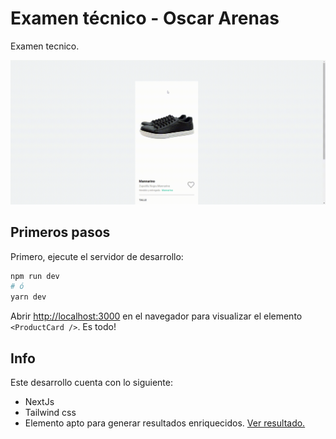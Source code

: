 # Examen técnico - Oscar Arenas

Examen tecnico.

![alt text](./public/productCard.gif)

## Primeros pasos

Primero, ejecute el servidor de desarrollo:

```bash
npm run dev
# ó
yarn dev
```

Abrir [http://localhost:3000](http://localhost:3000) en el navegador para visualizar el elemento `<ProductCard />`. Es todo!

## Info

Este desarrollo cuenta con lo siguiente:

- NextJs
- Tailwind css
- Elemento apto para generar resultados enriquecidos. [Ver resultado.](https://search.google.com/test/rich-results?utm_campaign=sdtt&utm_medium=code&id=dT2SSaoRm7NgXB9yxPk34w)
